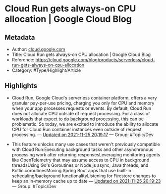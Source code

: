 # Cloud Run gets always-on CPU allocation | Google Cloud Blog

## Metadata

* Author: [cloud.google.com]()
* Title: Cloud Run gets always-on CPU allocation | Google Cloud Blog
* Reference: https://cloud.google.com/blog/products/serverless/cloud-run-gets-always-on-cpu-allocation
* Category: #Type/Highlight/Article

## Highlights

* Cloud Run, Google Cloud's serverless container platform, offers a very granular pay-per-use pricing, charging you only for CPU and memory when your app processes requests or events. By default, Cloud Run does not allocate CPU outside of request processing. For a class of workloads that expect to do background processing, this can be problematic. So today, we are excited to introduce the ability to allocate CPU for Cloud Run container instances even outside of request processing. — [Updated on 2021-11-25 20:19:17](https://hyp.is/4DinPk5WEeyyZVt1nDZO8A/cloud.google.com/blog/products/serverless/cloud-run-gets-always-on-cpu-allocation)  — Group: #Topic/Dev

* This feature unlocks many use cases that weren't previously compatible with Cloud Run:Executing background tasks and other asynchronous processing work after returning responsesLeveraging monitoring agents like OpenTelemetry that may assume access to CPU in background threadsUsing Go's Goroutines or Node.js async, Java threads, and Kotlin coroutinesMoving Spring Boot apps that use built-in scheduling/background functionalityListening for Firestore changes to keep an in-memory cache up to date — [Updated on 2021-11-25 20:19:23](https://hyp.is/4-SPEE5WEeySeSvKTA9eMQ/cloud.google.com/blog/products/serverless/cloud-run-gets-always-on-cpu-allocation)  — Group: #Topic/Dev

